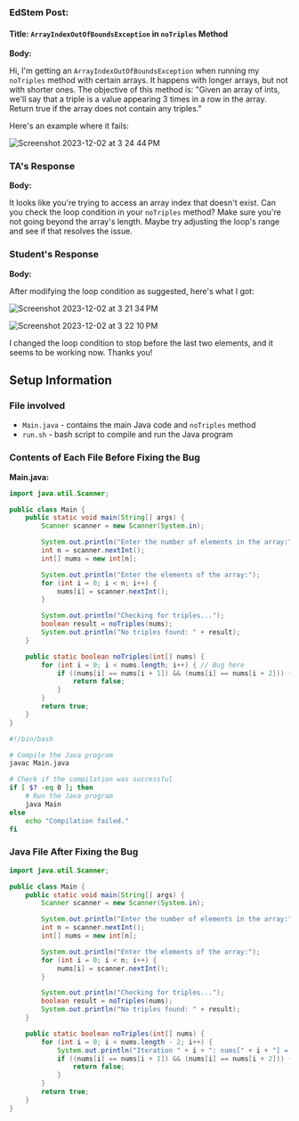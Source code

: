 ### EdStem Post:

#### Title: `ArrayIndexOutOfBoundsException` in `noTriples` Method

**Body:**

Hi, I'm getting an `ArrayIndexOutOfBoundsException` when running my `noTriples` method with certain arrays. It happens with longer arrays, but not with shorter ones. The objective of this method is: "Given an array of ints, we'll say that a triple is a value appearing 3 times in a row in the array. Return true if the array does not contain any triples."

Here's an example where it fails:

![Screenshot 2023-12-02 at 3 24 44 PM](https://github.com/vssb4214/cse15l-lab-reports/assets/147002913/e1dd3e40-5f9f-4967-9164-70bd1d80adb3)

### TA's Response

**Body:**

It looks like you're trying to access an array index that doesn't exist. Can you check the loop condition in your `noTriples` method? Make sure you're not going beyond the array's length. Maybe try adjusting the loop's range and see if that resolves the issue.

### Student's Response

**Body:**

After modifying the loop condition as suggested, here's what I got:

![Screenshot 2023-12-02 at 3 21 34 PM](https://github.com/vssb4214/cse15l-lab-reports/assets/147002913/dbec8570-169b-4343-b942-4deb23eb310c)

![Screenshot 2023-12-02 at 3 22 10 PM](https://github.com/vssb4214/cse15l-lab-reports/assets/147002913/7b45d8da-e8ea-4c78-b2f5-7016de719357)

I changed the loop condition to stop before the last two elements, and it seems to be working now. Thanks you!

## Setup Information

### File involved

- `Main.java` - contains the main Java code and `noTriples` method
- `run.sh` - bash script to compile and run the Java program

### Contents of Each File Before Fixing the Bug

**Main.java:**

```java
import java.util.Scanner;

public class Main {
    public static void main(String[] args) {
        Scanner scanner = new Scanner(System.in);

        System.out.println("Enter the number of elements in the array:");
        int n = scanner.nextInt();
        int[] nums = new int[n];

        System.out.println("Enter the elements of the array:");
        for (int i = 0; i < n; i++) {
            nums[i] = scanner.nextInt();
        }

        System.out.println("Checking for triples...");
        boolean result = noTriples(nums);
        System.out.println("No triples found: " + result);
    }

    public static boolean noTriples(int[] nums) {
        for (int i = 0; i < nums.length; i++) { // Bug here
            if ((nums[i] == nums[i + 1]) && (nums[i] == nums[i + 2])) {
                return false;
            }
        }
        return true;
    }
}
```
```bash
#!/bin/bash

# Compile the Java program
javac Main.java

# Check if the compilation was successful
if [ $? -eq 0 ]; then
    # Run the Java program
    java Main
else
    echo "Compilation failed."
fi
```
### Java File After Fixing the Bug
```java
import java.util.Scanner;

public class Main {
    public static void main(String[] args) {
        Scanner scanner = new Scanner(System.in);

        System.out.println("Enter the number of elements in the array:");
        int n = scanner.nextInt();
        int[] nums = new int[n];

        System.out.println("Enter the elements of the array:");
        for (int i = 0; i < n; i++) {
            nums[i] = scanner.nextInt();
        }

        System.out.println("Checking for triples...");
        boolean result = noTriples(nums);
        System.out.println("No triples found: " + result);
    }

    public static boolean noTriples(int[] nums) {
        for (int i = 0; i < nums.length - 2; i++) {
            System.out.println("Iteration " + i + ": nums[" + i + "] = " + nums[i] + ", nums[" + (i + 1) + "] = " + nums[i + 1] + ", nums[" + (i + 2) + "] = " + nums[i + 2]);
            if ((nums[i] == nums[i + 1]) && (nums[i] == nums[i + 2])) {
                return false;
            }
        }
        return true;
    }
}
```


